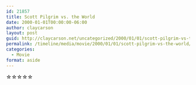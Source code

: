 ```yaml
---
id: 21857
title: Scott Pilgrim vs. the World
date: 2000-01-01T00:00:00-06:00
author: claycarson
layout: post
guid: http://claycarson.net/uncategorized/2000/01/01/scott-pilgrim-vs-the-world/
permalink: /timeline/media/movie/2000/01/01/scott-pilgrim-vs-the-world/
categories:
  - Movie
format: aside
---
```

<div class="media-details"></div>

<div class="media-creator"></div>

<div class="media-rating">☆☆☆☆☆</div>